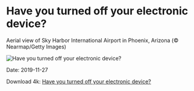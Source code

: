 # Have you turned off your electronic device?

Aerial view of Sky Harbor International Airport in Phoenix, Arizona (© Nearmap/Getty Images)

![Have you turned off your electronic device?](https://bing.com/th?id=OHR.PhoenixAirport_EN-US9282919502_UHD.jpg&rf=LaDigue_UHD.jpg&pid=hp&w=1024&h=576)

Date: 2019-11-27

Download 4k: [Have you turned off your electronic device?](https://bing.com/th?id=OHR.PhoenixAirport_EN-US9282919502_UHD.jpg&rf=LaDigue_UHD.jpg&pid=hp&w=3840&h=2160)

